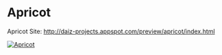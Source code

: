 # Apricot

Apricot Site: http://daiz-projects.appspot.com/preview/apricot/index.html

[![Apricot](http://img.youtube.com/vi/BrSg3GxdEbs/0.jpg)](https://www.youtube.com/watch?v=BrSg3GxdEbs)
